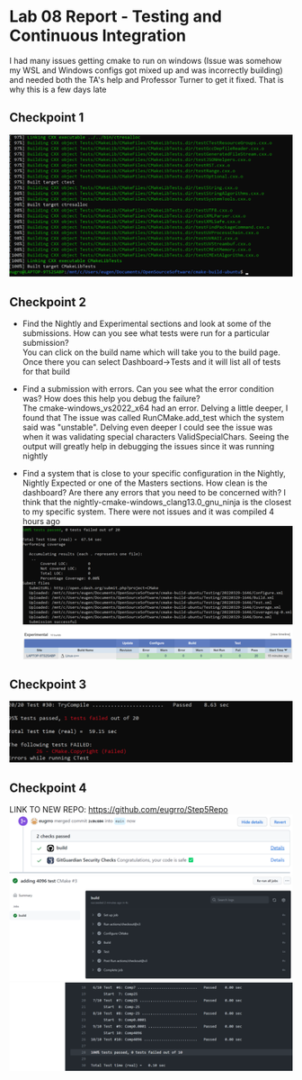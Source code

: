 # Lab 08 Report - Testing and Continuous Integration
I had many issues getting cmake to run on windows (Issue was somehow my WSL and Windows configs got mixed up and was incorrectly building) and needed both the TA's help and Professor Turner to get it fixed. That is why this is a few days late
## Checkpoint 1
![img](../../images/successMake.png)
## Checkpoint 2
* Find the Nightly and Experimental sections and look at some of the submissions. How can you see what tests were run for a particular submission?  
You can click on the build name which will take you to the build page. Once there you can select Dashboard->Tests and it will list all of tests for that build

* Find a submission with errors. Can you see what the error condition was? How does this help you debug the failure?  
The cmake-windows_vs2022_x64 had an error. Delving a little deeper, I found that The issue was called RunCMake.add_test which the system said was "unstable". Delving even deeper I could see the issue was when it was validating special characters ValidSpecialChars. Seeing the output will greatly help in debugging the issues since it was running nightly

* Find a system that is close to your specific configuration in the Nightly, Nightly Expected or one of the Masters sections. How clean is the dashboard? Are there any errors that you need to be concerned with?
I think that the nightly-cmake-windows_clang13.0_gnu_ninja is the closest to my specific system. There were not issues and it was compiled 4 hours ago
![img](./c2Submit.png)
![img](./submitted.png)

## Checkpoint 3
![img](./error.png)
## Checkpoint 4
LINK TO NEW REPO: https://github.com/eugrro/Step5Repo
![img](./pr.png)
![img](./push.png)
![img](./4096.png)


